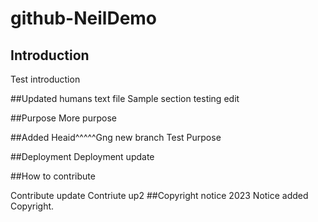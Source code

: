 
# github-NeilDemo
## Introduction
Test introduction 

##Updated humans text file
Sample section testing edit

##Purpose
More purpose

##Added Heaid^^^^^Gng new branch
Test Purpose

##Deployment
Deployment update

##How to contribute

Contribute update
Contriute up2
##Copyright notice 2023
Notice added
Copyright.
